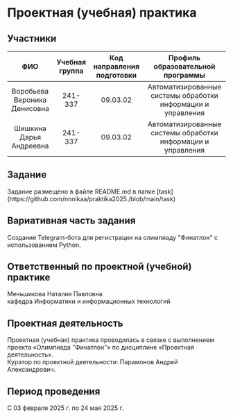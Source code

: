 <h1 align="left">Проектная (учебная) практика </h1>

<h2 align="left">Участники</h2>

| ФИО | Учебная группа | Код направления подготовки| Профиль образовательной программы |
|:------------:|:----:|:----------:| :------:|
| Воробьева Вероника Денисовна | 241-337 | 09.03.02 | Автоматизированные системы обработки информации и управления |
| Шишкина Дарья Андреевна | 241-337 | 09.03.02 | Автоматизированные системы обработки информации и управления |


<h2 align="left">Задание</h2>
Задание размещено в файле README.md в папке [task](https://github.com/nnnikaa/praktika2025./blob/main/task)

<h2 align="left">Вариативная часть задания</h2>
Создание Telegram-бота для регистрации на олимпиаду "Финатлон" с использованием Python.

<h2 align = "left">Ответственный по проектной (учебной) практике</h2>

Меньшикова Наталия Павловна<br> кафедра Информатики и информационных технологий

<h2 align = "left">Проектная деятельность</h2>
Проектная (учебная) практика проводилась в связке с выполнением проекта «Олимпиада "Финатлон"» по дисциплине «Проектная деятельность».<br>Куратор по проектной деятельности: Парамонов Андрей Александрович.

<h2 align = "left">Период проведения</h2>
С 03 февраля 2025 г. по 24 мая 2025 г.





